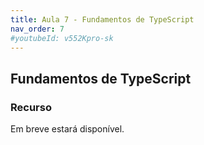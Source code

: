 ```yaml
---
title: Aula 7 - Fundamentos de TypeScript
nav_order: 7
#youtubeId: v552Kpro-sk
---
```


## Fundamentos de TypeScript

### Recurso

Em breve estará disponível.

<!--
<span class="fs-3">
#[Slides aqui]({{site.baseurl}}/assets/downloads/01-Apresentacao-da-disciplina.pdf){: .btn }
</span>

{% include youtubePlayer.html id=page.youtubeId %}

<span class="fs-3 float-right">
[Próxima aulas](03-html){: .btn }
</span>
-->
